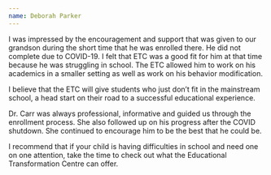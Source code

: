```yaml
---
name: Deborah Parker
---
```


I was impressed by the encouragement and support that was given to our grandson during
the short time that he was enrolled there. He did not complete due to COVID-19. I felt
that ETC was a good fit for him at that time because he was struggling in school. The
ETC allowed him to work on his academics in a smaller setting as well as work on his
behavior modification.

I believe that the ETC will give students who just don’t fit in the mainstream school, a
head start on their road to a successful educational experience.

Dr. Carr was always professional, informative and guided us through the enrollment
process. She also followed up on his progress after the COVID shutdown. She continued to
encourage him to be the best that he could be.

I recommend that if your child is having difficulties in school and need one on one
attention, take the time to check out what the Educational Transformation Centre can
offer.
